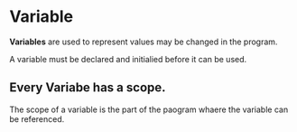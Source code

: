 # Variable

**Variables** are used to represent values may be changed in the program.

A variable must be declared and initialied before it can be used.

## Every Variabe has a scope. 

The scope of a variable is the part of the paogram whaere the variable can be referenced.